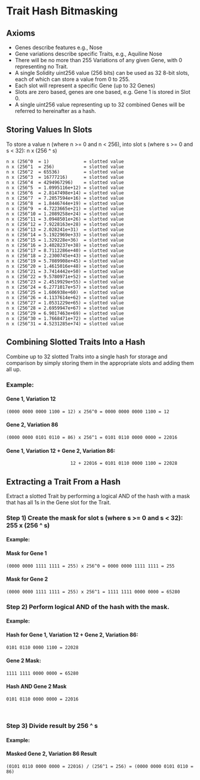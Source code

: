 # Trait Hash Bitmasking

## Axioms
- Genes describe features e.g., Nose
- Gene variations describe specific Traits, e.g., Aquiline Nose
- There will be no more than 255 Variations of any given Gene, with 0 representing no Trait.
- A single Solidity uint256 value (256 bits) can be used as 32 8-bit slots, each of which can store a value from 0 to 255.
- Each slot will represent a specific Gene (up to 32 Genes)
- Slots are zero based, genes are one based, e.g. Gene 1 is stored in Slot 0.
- A single uint256 value representing up to 32 combined Genes will be referred to hereinafter as a hash.
 
## Storing Values In Slots
To store a value n (where n >= 0 and n < 256), into slot s (where s >= 0 and s < 32): n x (256 ^ s)
```
n x (256^0  = 1)             = slotted value
n x (256^1  = 256)           = slotted value
n x (256^2  = 65536)         = slotted value
n x (256^3  = 16777216)      = slotted value
n x (256^4  = 4294967296)    = slotted value
n x (256^5  = 1.0995116e+12) = slotted value
n x (256^6  = 2.8147498e+14) = slotted value
n x (256^7  = 7.2057594e+16) = slotted value
n x (256^8  = 1.8446744e+19) = slotted value
n x (256^9  = 4.7223665e+21) = slotted value
n x (256^10 = 1.2089258e+24) = slotted value
n x (256^11 = 3.0948501e+26) = slotted value
n x (256^12 = 7.9228163e+28) = slotted value
n x (256^13 = 2.028241e+31)  = slotted value
n x (256^14 = 5.1922969e+33) = slotted value
n x (256^15 = 1.329228e+36)  = slotted value
n x (256^16 = 3.4028237e+38) = slotted value
n x (256^17 = 8.7112286e+40) = slotted value
n x (256^18 = 2.2300745e+43) = slotted value
n x (256^19 = 5.7089908e+45) = slotted value
n x (256^20 = 1.4615016e+48) = slotted value
n x (256^21 = 3.7414442e+50) = slotted value
n x (256^22 = 9.5780971e+52) = slotted value
n x (256^23 = 2.4519929e+55) = slotted value
n x (256^24 = 6.2771017e+57) = slotted value
n x (256^25 = 1.606938e+60)  = slotted value
n x (256^26 = 4.1137614e+62) = slotted value
n x (256^27 = 1.0531229e+65) = slotted value
n x (256^28 = 2.6959947e+67) = slotted value
n x (256^29 = 6.9017463e+69) = slotted value
n x (256^30 = 1.7668471e+72) = slotted value
n x (256^31 = 4.5231285e+74) = slotted value
```

## Combining Slotted Traits Into a Hash
Combine up to 32 slotted Traits into a single hash for storage and comparison by simply storing them in the appropriate slots and adding them all up.

### Example:
#### Gene 1, Variation 12
```
(0000 0000 0000 1100 = 12) x 256^0 = 0000 0000 0000 1100 = 12
```

#### Gene 2, Variation 86
```
(0000 0000 0101 0110 = 86) x 256^1 = 0101 0110 0000 0000 = 22016
```

#### Gene 1, Variation 12 + Gene 2, Variation 86:
```
                        12 + 22016 = 0101 0110 0000 1100 = 22028
```

## Extracting a Trait From a Hash
Extract a slotted Trait by performing a logical AND of the hash with a mask that has all 1s in the Gene slot for the Trait.

### Step 1) Create the mask for slot s (where s >= 0 and s < 32): 255 x (256 ^ s)

#### Example:
#### Mask for Gene 1
```
(0000 0000 1111 1111 = 255) x 256^0 = 0000 0000 1111 1111 = 255
```

#### Mask for Gene 2
```
(0000 0000 1111 1111 = 255) x 256^1 = 1111 1111 0000 0000 = 65280
```

### Step 2) Perform logical AND of the hash with the mask.

#### Example:
#### Hash for Gene 1, Variation 12 + Gene 2, Variation 86:
```
0101 0110 0000 1100 = 22028
```

#### Gene 2 Mask:
```
1111 1111 0000 0000 = 65280
```

#### Hash AND Gene 2 Mask
```
0101 0110 0000 0000 = 22016
```
 
### Step 3) Divide result by 256 ^ s

#### Example:
#### Masked Gene 2, Variation 86 Result
```
(0101 0110 0000 0000 = 22016) / (256^1 = 256) = (0000 0000 0101 0110 = 86)
```
